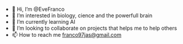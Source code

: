 - 👋 Hi, I’m @EveFranco
- 👀 I’m interested in biology, cience and the powerfull brain
- 🌱 I’m currently learning AI
- 💞️ I’m looking to collaborate on projects that helps me to help others
- 📫 How to reach me franco97jas@gmail.com

<!---
EveFranco/EveFranco is a ✨ special ✨ repository because its `README.md` (this file) appears on your GitHub profile.
You can click the Preview link to take a look at your changes.
--->
